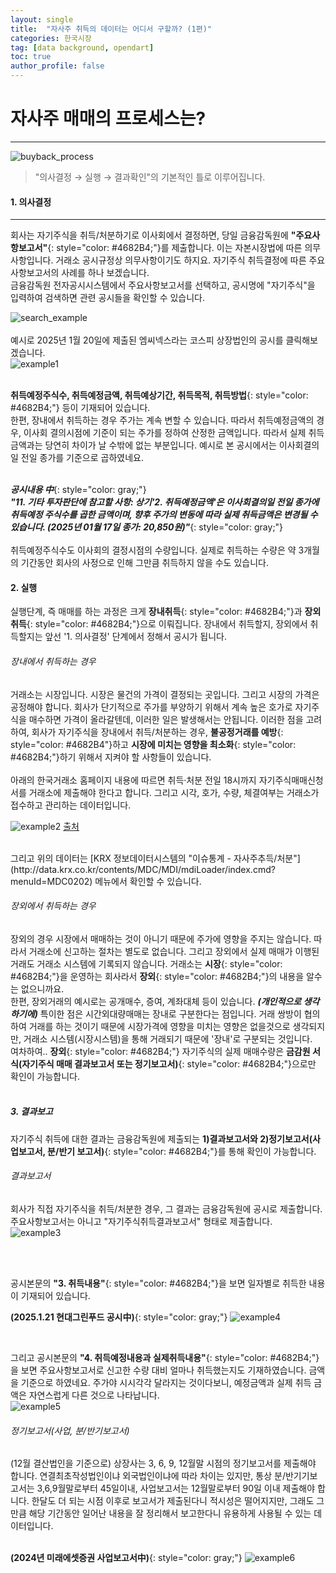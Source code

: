 ```yaml
---
layout: single
title:  "자사주 취득의 데이터는 어디서 구할까? (1편)"
categories: 한국시장
tag: [data background, opendart]
toc: true
author_profile: false
---
```


<head>
  <style>
    table.dataframe {
      white-space: normal;
      width: 100%;
      height: 240px;
      display: block;
      overflow: auto;
      font-family: Arial, sans-serif;
      font-size: 0.9rem;
      line-height: 20px;
      text-align: center;
      border: 0px !important;
    }

    table.dataframe th {
      text-align: center;
      font-weight: bold;
      padding: 8px;
    }

    table.dataframe td {
      text-align: center;
      padding: 8px;
    }

    table.dataframe tr:hover {
      background: #b8d1f3; 
    }

    .output_prompt {
      overflow: auto;
      font-size: 0.9rem;
      line-height: 1.45;
      border-radius: 0.3rem;
      -webkit-overflow-scrolling: touch;
      padding: 0.8rem;
      margin-top: 0;
      margin-bottom: 15px;
      font: 1rem Consolas, "Liberation Mono", Menlo, Courier, monospace;
      color: $code-text-color;
      border: solid 1px $border-color;
      border-radius: 0.3rem;
      word-break: normal;
      white-space: pre;
    }

  .dataframe tbody tr th:only-of-type {
      vertical-align: middle;
  }

  .dataframe tbody tr th {
      vertical-align: top;
  }

  .dataframe thead th {
      text-align: center !important;
      padding: 8px;
  }

  .page__content p {
      margin: 0 0 0px !important;
  }

  .page__content p > strong {
    font-size: 1.0rem !important;
  }

  </style>
</head>




# 자사주 매매의 프로세스는?
---

![buyback_process]({{site.url}}/assets/images/2025-01-21-buybackexpl/buyback_process.png)
   
> "의사결정 → 실행 → 결과확인"의 기본적인 틀로 이루어집니다.
   
   
#### 1. 의사결정
---
   
회사는 자기주식을 취득/처분하기로 이사회에서 결정하면, 당일 금융감독원에 **"주요사항보고서"**{: style="color: #4682B4;"}를 제출합니다. 이는 자본시장법에 따른 의무사항입니다. 거래소 공시규정상 의무사항이기도 하지요. 자기주식 취득결정에 따른 주요사항보고서의 사례를 하나 보겠습니다.    
금융감독원 전자공시시스템에서 주요사항보고서를 선택하고, 공시명에 "자기주식"을 입력하여 검색하면 관련 공시들을 확인할 수 있습니다.   <br>

![search_example]({{site.url}}/assets/images/2025-01-21-buybackexpl/search_example.jpg)<br>
<br>
예시로 2025년 1월 20일에 제출된 엠씨넥스라는 코스피 상장법인의 공시를 클릭해보겠습니다.<br>
![example1]({{site.url}}/assets/images/2025-01-21-buybackexpl/example1.jpg)
<br>
<br>

**취득예정주식수, 취득예정금액, 취득예상기간, 취득목적, 취득방법**{: style="color: #4682B4;"} 등이 기재되어 있습니다.     
한편, 장내에서 취득하는 경우 주가는 계속 변할 수 있습니다. 따라서 취득예정금액의 경우, 이사회 결의시점에 기준이 되는 주가를 정하여 산정한 금액입니다. 따라서 실제 취득금액과는 당연히 차이가 날 수밖에 없는 부분입니다. 예시로 본 공시에서는 이사회결의일 전일 종가를 기준으로 곱하였네요.<br>
<br>

***공시내용 中***{: style="color: gray;"}<br>
***"11. 기타 투자판단에 참고할 사항: 상기'2. 취득예정금액'은 이사회결의일 전일 종가에 취득예정 주식수를 곱한 금액이며, 향후 주가의 변동에 따라 실제 취득금액은 변경될 수 있습니다. (2025년 01월 17일 종가: 20,850원)"***{: style="color: gray;"}<br>
<br>
취득예정주식수도 이사회의 결정시점의 수량입니다. 실제로 취득하는 수량은 약 3개월의 기간동안 회사의 사정으로 인해 그만큼 취득하지 않을 수도 있습니다.   
   
#### 2. 실행
    
실행단계, 즉 매매를 하는 과정은 크게 **장내취득**{: style="color: #4682B4;"}과 **장외취득**{: style="color: #4682B4;"}으로 이뤄집니다. 장내에서 취득할지, 장외에서 취득할지는 앞선 '1. 의사결정' 단계에서 정해서 공시가 됩니다.<br>

###### 장내에서 취득하는 경우
거래소는 시장입니다. 시장은 물건의 가격이 결정되는 곳입니다. 그리고 시장의 가격은 공정해야 합니다. 회사가 단기적으로 주가를 부양하기 위해서 계속 높은 호가로 자기주식을 매수하면 가격이 올라갈텐데, 이러한 일은 발생해서는 안됩니다. 이러한 점을 고려하여, 회사가 자기주식을 장내에서 취득/처분하는 경우, **불공정거래를 예방**{: style="color: #4682B4"}하고 **시장에 미치는 영향을 최소화**{: style="color: #4682B4;"}하기 위해서 지켜야 할 사항들이 있습니다. <br>
<br>
아래의 한국거래소 홈페이지 내용에 따르면 취득·처분 전일 18시까지 자기주식매매신청서를 거래소에 제출해야 한다고 합니다. 그리고 시각, 호가, 수량, 체결여부는 거래소가 접수하고 관리하는 데이터입니다. <br>

![example2]({{site.url}}/assets/images/2025-01-21-buybackexpl/example2.jpg)
[출처](https://regulation.krx.co.kr/contents/RGL/03/03010305/RGL03010305.jsp)

<br>
그리고 위의 데이터는 [KRX 정보데이터시스템의 "이슈통계 - 자사주추득/처분"](http://data.krx.co.kr/contents/MDC/MDI/mdiLoader/index.cmd?menuId=MDC0202) 메뉴에서 확인할 수 있습니다.
<br>

###### 장외에서 취득하는 경우
장외의 경우 시장에서 매매하는 것이 아니기 때문에 주가에 영향을 주지는 않습니다. 따라서 거래소에 신고하는 절차는 별도로 없습니다. 그리고 장외에서 실제 매매가 이행된 거래도 거래소 시스템에 기록되지 않습니다. 거래소는 **시장**{: style="color: #4682B4;"}을 운영하는 회사라서 **장외**{: style="color: #4682B4;"}의 내용을 알수는 없으니까요. <br> 
한편, 장외거래의 예시로는 공개매수, 증여, 계좌대체 등이 있습니다. ***(개인적으로 생각하기에)*** 특이한 점은 시간외대량매매는 장내로 구분한다는 점입니다. 거래 쌍방이 협의하여 거래를 하는 것이기 때문에 시장가격에 영향을 미치는 영향은 없을것으로 생각되지만, 거래소 시스템(시장시스템)을 통해 거래되기 때문에 '장내'로 구분되는 것입니다.<br>
여차하여.. **장외**{: style="color: #4682B4;"} 자기주식의 실제 매매수량은 **금감원 서식(자기주식 매매 결과보고서 또는 정기보고서)**{: style="color: #4682B4;"}으로만 확인이 가능합니다. <br>
<br>

##### 3. 결과보고


자기주식 취득에 대한 결과는 금융감독원에 제출되는 **1)결과보고서와 2)정기보고서(사업보고서, 분/반기 보고서)**{: style="color: #4682B4;"}를 통해 확인이 가능합니다.

###### 결과보고서
회사가 직접 자기주식을 취득/처분한 경우, 그 결과는 금융감독원에 공시로 제출합니다. 주요사항보고서는 아니고 "자기주식취득결과보고서" 형태로 제출합니다. <br>
![example3]({{site.url}}/assets/images/2025-01-21-buybackexpl/example3.jpg)
<br>

<br>
<br>

공시본문의 **"3. 취득내용"**{: style="color: #4682B4;"}을 보면 일자별로 취득한 내용이 기재되어 있습니다.
<br>

**(2025.1.21 현대그린푸드 공시中)**{: style="color: gray;"}
![example4]({{site.url}}/assets/images/2025-01-21-buybackexpl/example4.jpg)

<br>

그리고 공시본문의 **"4. 취득예정내용과 실제취득내용"**{: style="color: #4682B4;"}을 보면 주요사항보고서로 신고한 수량 대비 얼마나 취득했는지도 기재하였습니다. 금액을 기준으로 하였네요. 주가야 시시각각 달라지는 것이다보니, 예정금액과 실제 취득 금액은 자연스럽게 다른 것으로 나타납니다.<br>
![example5]({{site.url}}/assets/images/2025-01-21-buybackexpl/example5.jpg)
<br>

###### 정기보고서(사업, 분/반기보고서)
(12월 결산법인을 기준으로) 상장사는 3, 6, 9, 12월말 시점의 정기보고서를 제출해야 합니다. 연결최초작성법인이냐 외국법인이냐에 따라 차이는 있지만, 통상 분/반기기보고서는 3,6,9월말로부터 45일이내, 사업보고서는 12월말로부터 90일 이내 제출해야 합니다. 한달도 더 되는 시점 이후로 보고서가 제출된다니 적시성은 떨어지지만, 그래도 그만큼 해당 기간동안 일어난 내용을 잘 정리해서 보고한다니 유용하게 사용될 수 있는 데이터입니다.<br>
<br>

**(2024년 미래에셋증권 사업보고서中)**{: style="color: gray;"}
![example6]({{site.url}}/assets/images/2025-01-21-buybackexpl/example6.jpg)


